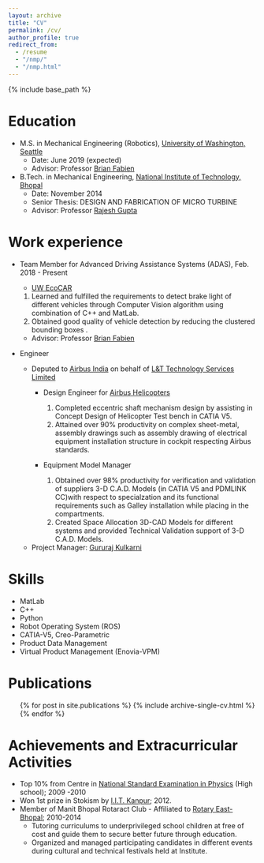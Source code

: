 ```yaml
---
layout: archive
title: "CV"
permalink: /cv/
author_profile: true
redirect_from:
  - /resume
  - "/nmp/"
  - "/nmp.html"
---
```


{% include base_path %}

Education
======
* M.S. in Mechanical Engineering (Robotics), [University of Washington, Seattle](http://www.washington.edu/)
  * Date: June 2019 (expected)
  * Advisor: Professor [Brian Fabien](https://www.me.washington.edu/people/faculty/brian_fabien)
* B.Tech. in Mechanical Engineering, [National Institute of Technology, Bhopal](http://www.manit.ac.in/)
  * Date: November 2014 
  * Senior Thesis: DESIGN AND FABRICATION OF MICRO TURBINE
  * Advisor: Professor [Rajesh Gupta](http://www.manit.ac.in/content/dr-rajesh-gupta)

Work experience
======
* Team Member for Advanced Driving Assistance Systems (ADAS), Feb. 2018 - Present
  * [UW EcoCAR](http://ecocar3.org/washington/about-us/)
  1. Learned and fulfilled the requirements to detect brake light of different vehicles through Computer Vision algorithm   using combination of C++ and MatLab.
  2. Obtained good quality of vehicle detection by reducing the clustered bounding boxes .
  * Advisor: Professor [Brian Fabien](https://www.me.washington.edu/people/faculty/brian_fabien)

* Engineer
  * Deputed to [Airbus India](https://www.airbus.com/company/worldwide-presence/india.html) on behalf of [L&T Technology Services Limited](https://www.lnttechservices.com/)
    * Design Engineer for [Airbus Helicopters](https://www.airbus.com/helicopters.html) 
      1. Completed eccentric shaft mechanism design by assisting in Concept Design of Helicopter Test bench in CATIA V5.
      2. Attained over 90% productivity on complex sheet-metal, assembly drawings such as assembly drawing of electrical equipment installation structure in cockpit respecting Airbus standards.

    * Equipment Model Manager
      1. Obtained over 98% productivity for verification and validation of suppliers 3-D C.A.D. Models (in CATIA V5 and PDMLINK CC)with respect to specialzation and its functional requirements such as Galley installation while placing in the compartments.
      2. Created Space Allocation 3D-CAD Models for different systems and provided Technical Validation support of 3-D C.A.D. Models.
  * Project Manager: [Gururaj Kulkarni](https://www.linkedin.com/in/gururaj-kulkarni-12149219/)
  
Skills
======
* MatLab
* C++
* Python
* Robot Operating System (ROS)
* CATIA-V5, Creo-Parametric
* Product Data Management 
* Virtual Product Management (Enovia-VPM)

Publications
======
  <ul>{% for post in site.publications %}
    {% include archive-single-cv.html %}
  {% endfor %}</ul>
  
Achievements and Extracurricular Activities
======
* Top 10% from Centre in [National Standard Examination in Physics](http://www.iapt.org.in/index.php/exams/nse/nsep.html) (High school); 2009 -2010
* Won 1st prize in Stokism by [I.I.T. Kanpur](http://www.iitk.ac.in/); 2012.
* Member of Manit Bhopal Rotaract Club - Affiliated to [Rotary East-Bhopal](https://my.rotary.org/en/club-profile/27657374-5EAE-4415-8FDF-40670F13BC45); 2010-2014
  * Tutoring curriculums to underprivileged school children at free of cost and guide them to secure better future through
education.
  * Organized and managed participating candidates in different events during cultural and technical festivals held at Institute.
